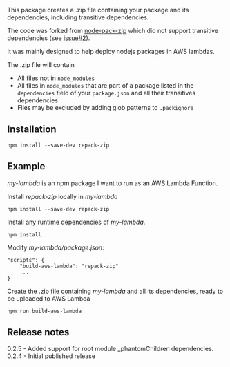 This package creates a .zip file containing your package and its dependencies, including
transitive dependencies.

The code was forked from [node-pack-zip](https://github.com/Merlin-Taylor/node-pack-zip)
which did not support transitive dependencies (see [issue#2](https://github.com/Merlin-Taylor/node-pack-zip/issues/2)).

It was mainly designed to help deploy nodejs packages in AWS lambdas.

The .zip file will contain
- All files not in `node_modules`
- All files in `node_modules` that are part of a package listed in the `dependencies` field of your `package.json` and
all their transitives dependencies
- Files may be excluded by adding glob patterns to `.packignore`

## Installation

`npm install --save-dev repack-zip`

## Example

_my-lambda_ is an npm package I want to run as an AWS Lambda Function.

Install _repack-zip_ locally in _my-lambda_
```
npm install --save-dev repack-zip
```

Install any runtime dependencies of _my-lambda_.
```
npm install
```

Modify _my-lambda/package.json_:
```
"scripts": {
    "build-aws-lambda": "repack-zip"
    ...
}
```

Create the .zip file containing _my-lambda_ and all its dependencies, ready to be uploaded to AWS Lambda
```
npm run build-aws-lambda
```

## Release notes

0.2.5 - Added support for root module _phantomChildren dependencies.
0.2.4 - Initial published release


